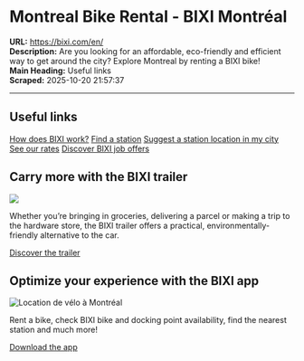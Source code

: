# Montreal Bike Rental - BIXI Montréal

**URL:** https://bixi.com/en/  
**Description:** Are you looking for an affordable, eco-friendly and efficient way to get around the city? Explore Montreal by renting a BIXI bike!  
**Main Heading:** Useful links  
**Scraped:** 2025-10-20 21:57:37

---

## Useful links

[How does BIXI work?](https://bixi.com/en/how-does-bixi-work/)
[Find a station](https://secure.bixi.com/map/)
[Suggest a station location in my city](https://bixi.com/en/suggest-a-station/)
[See our rates](https://bixi.com/en/pricing/)
[Discover BIXI job offers](https://bixi.com/en/available-jobs-at-bixi/)

## Carry more with the BIXI trailer

![](https://s3.ca-central-1.amazonaws.com/cdn.bixi.com/wp-content/uploads/2025/07/location-de-remorque-de-velo-bixi-8-500x333.jpg)

Whether you’re bringing in groceries, delivering a parcel or making a trip to the hardware store, the BIXI trailer offers a practical, environmentally-friendly alternative to the car.

[Discover the trailer](https://bixi.com/en/trailer/)

## Optimize your experience with the BIXI app

![Location de vélo à Montréal](https://s3.ca-central-1.amazonaws.com/cdn.bixi.com/wp-content/uploads/2023/07/application-bixi-500x333.jpg)

Rent a bike, check BIXI bike and docking point availability, find the nearest station and much more!

[Download the app](http://onelink.to/bixi)